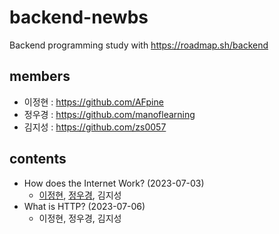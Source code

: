 # backend-newbs
Backend programming study with https://roadmap.sh/backend

## members
- 이정현 : https://github.com/AFpine
- 정우경 : https://github.com/manoflearning
- 김지성 : https://github.com/zs0057

## contents
- How does the Internet Work? (2023-07-03)
  - [이정현](https://github.com/manoflearning/backend-newbs/blob/main/AFpine/How%20does%20the%20internet%20work%3F.md), [정우경](https://github.com/manoflearning/backend-newbs/blob/main/manoflearning/How%20does%20the%20internet%20work%3F/How%20does%20the%20internet%20work_%20(Full%20Course)%20Summary%20-%20Google%20Docs.pdf), 김지성
- What is HTTP? (2023-07-06)
  - 이정현, 정우경, 김지성
